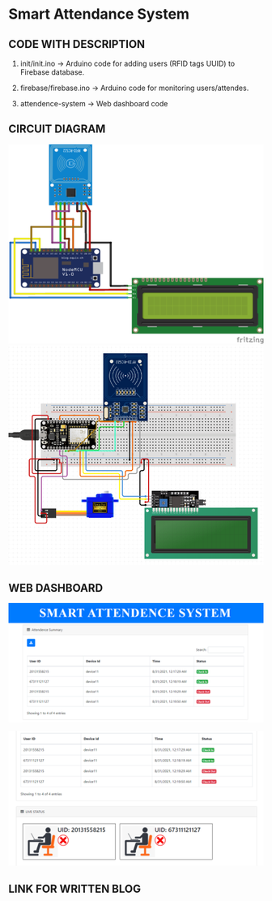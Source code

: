 # Smart Attendance System


## CODE WITH DESCRIPTION

1. init/init.ino -> Arduino code for adding users (RFID tags UUID) to Firebase database.

2. firebase/firebase.ino -> Arduino code for monitoring users/attendes.

3. attendence-system -> Web dashboard code


## CIRCUIT DIAGRAM

![](circuit.png)
![](circuit2.png)


## WEB DASHBOARD

![](one.png)

![](two.png)


## LINK FOR WRITTEN BLOG


